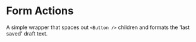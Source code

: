 # Form Actions

A simple wrapper that spaces out `<Button />` children and formats the 'last saved' draft text.
